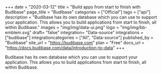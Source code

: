 +++
date = "2020-03-12"
title = "Build apps from start to finish with Budibase"
page_title = "Budibase"
categories = ["Official"] 
tags = ["api"] 
description = "Budibase has its own database which you can use to support your application. This allows you to build applications from start to finish, all within Budibase."
images = "img/img/data-ui.png"
logo = "img/img/bb-emblem.svg"
draft= "false"
integration= "Data-source"
integrations = ["budibase"] 
integrationcategories = ["All", "Data-source"]
published_by = "Budibase"
site_url = "https://budibase.com"
plan = "Free"
docs_url = "https://docs.budibase.com/data/introduction-to-data"
+++

Budibase has its own database which you can use to support your application. This allows you to build applications from start to finish, all within Budibase.